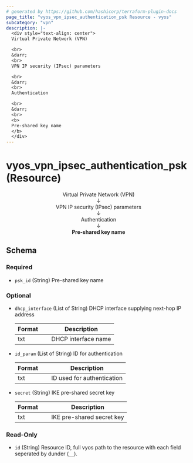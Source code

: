 ```yaml
---
# generated by https://github.com/hashicorp/terraform-plugin-docs
page_title: "vyos_vpn_ipsec_authentication_psk Resource - vyos"
subcategory: "vpn"
description: |-
  <div style="text-align: center">
  Virtual Private Network (VPN)

  <br>
  &darr;
  <br>
  VPN IP security (IPsec) parameters

  <br>
  &darr;
  <br>
  Authentication

  <br>
  &darr;
  <br>
  <b>
  Pre-shared key name
  </b>
  </div>
---
```


# vyos_vpn_ipsec_authentication_psk (Resource)

<div style="text-align: center">
Virtual Private Network (VPN)

<br>
&darr;
<br>
VPN IP security (IPsec) parameters

<br>
&darr;
<br>
Authentication

<br>
&darr;
<br>
<b>
Pre-shared key name
</b>
</div>



<!-- schema generated by tfplugindocs -->
## Schema

### Required

- `psk_id` (String) Pre-shared key name

### Optional

- `dhcp_interface` (List of String) DHCP interface supplying next-hop IP address

    |  Format &emsp; | Description  |
    |----------|---------------|
    |  txt  &emsp; |  DHCP interface name  |
- `id_param` (List of String) ID for authentication

    |  Format &emsp; | Description  |
    |----------|---------------|
    |  txt  &emsp; |  ID used for authentication  |
- `secret` (String) IKE pre-shared secret key

    |  Format &emsp; | Description  |
    |----------|---------------|
    |  txt  &emsp; |  IKE pre-shared secret key  |

### Read-Only

- `id` (String) Resource ID, full vyos path to the resource with each field seperated by dunder (`__`).
